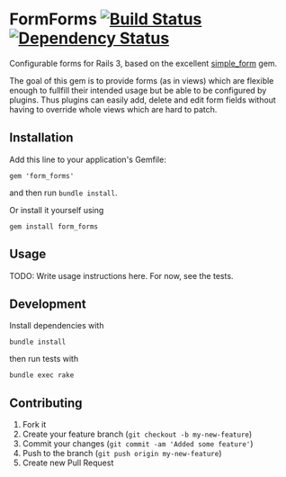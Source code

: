 # FormForms [![Build Status](https://secure.travis-ci.org/meineerde/form_forms.png)](http://travis-ci.org/meineerde/form_forms) [![Dependency Status](https://gemnasium.com/meineerde/form_forms.png?travis)](https://gemnasium.com/meineerde/form_forms)

Configurable forms for Rails 3, based on the excellent [simple_form](https://github.com/plataformatec/simple_form) gem.

The goal of this gem is to provide forms (as in views) which are flexible
enough to fullfill their intended usage but be able to be configured by
plugins. Thus plugins can easily add, delete and edit form fields without
having to override whole views which are hard to patch.

## Installation

Add this line to your application's Gemfile:

    gem 'form_forms'

and then run `bundle install`.

Or install it yourself using

    gem install form_forms

## Usage

TODO: Write usage instructions here. For now, see the tests.

## Development

Install dependencies with

    bundle install

then run tests with

    bundle exec rake

## Contributing

1. Fork it
2. Create your feature branch (`git checkout -b my-new-feature`)
3. Commit your changes (`git commit -am 'Added some feature'`)
4. Push to the branch (`git push origin my-new-feature`)
5. Create new Pull Request
